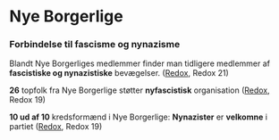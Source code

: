 # Nye Borgerlige

### Forbindelse til fascisme og nynazisme

Blandt Nye Borgerliges medlemmer finder man tidligere medlemmer af **fascistiske og nynazistiske** bevægelser. ([Redox](https://redox.dk/nyheder/nye-borgerlige-opstiller-tre-medlemmer-af-nyfascistiske-generation-identitaer-ved-kommunalvalget/), Redox 21)

**26** topfolk fra Nye Borgerlige støtter **nyfascistisk** organisation ([Redox](https://redox.dk/nyheder/26-topfolk-fra-nye-borgerlige-stoetter-nyfascistisk-organisation/), Redox 19)

**10 ud af 10** kredsformænd i Nye Borgerlige: **Nynazister** er **velkomne** i partiet ([Redox](https://redox.dk/nyheder/nye-borgerlige-nynazister-er-velkomne/), Redox 19)
